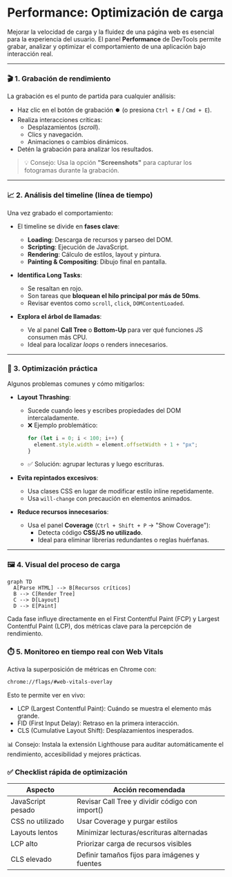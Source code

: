 # Performance: Optimización de carga

Mejorar la velocidad de carga y la fluidez de una página web es esencial para la experiencia del usuario. El panel **Performance** de DevTools permite grabar, analizar y optimizar el comportamiento de una aplicación bajo interacción real.

---

### 🎬 1. **Grabación de rendimiento**

La grabación es el punto de partida para cualquier análisis:

- Haz clic en el botón de grabación ⏺️ (o presiona `Ctrl + E` / `Cmd + E`).
- Realiza interacciones críticas:
  - Desplazamientos (*scroll*).
  - Clics y navegación.
  - Animaciones o cambios dinámicos.
- Detén la grabación para analizar los resultados.

> 💡 Consejo: Usa la opción **"Screenshots"** para capturar los fotogramas durante la grabación.

---

### 📈 2. **Análisis del timeline (línea de tiempo)**

Una vez grabado el comportamiento:

- El timeline se divide en **fases clave**:
  - **Loading**: Descarga de recursos y parseo del DOM.
  - **Scripting**: Ejecución de JavaScript.
  - **Rendering**: Cálculo de estilos, layout y pintura.
  - **Painting & Compositing**: Dibujo final en pantalla.

- **Identifica Long Tasks**:
  - Se resaltan en rojo.
  - Son tareas que **bloquean el hilo principal por más de 50ms**.
  - Revisar eventos como `scroll`, `click`, `DOMContentLoaded`.

- **Explora el árbol de llamadas**:
  - Ve al panel **Call Tree** o **Bottom-Up** para ver qué funciones JS consumen más CPU.
  - Ideal para localizar *loops* o renders innecesarios.

---

### 🧪 3. **Optimización práctica**

Algunos problemas comunes y cómo mitigarlos:

- **Layout Thrashing**:
  - Sucede cuando lees y escribes propiedades del DOM intercaladamente.
  - ❌ Ejemplo problemático:
    ```js
    for (let i = 0; i < 100; i++) {
      element.style.width = element.offsetWidth + 1 + "px";
    }
    ```
  - ✅ Solución: agrupar lecturas y luego escrituras.

- **Evita repintados excesivos**:
  - Usa clases CSS en lugar de modificar estilo inline repetidamente.
  - Usa `will-change` con precaución en elementos animados.

- **Reduce recursos innecesarios**:
  - Usa el panel **Coverage** (`Ctrl + Shift + P` → "Show Coverage"):
    - Detecta código **CSS/JS no utilizado**.
    - Ideal para eliminar librerías redundantes o reglas huérfanas.

---

### 🖼️ 4. **Visual del proceso de carga**

```mermaid
graph TD
  A[Parse HTML] --> B[Recursos críticos]
  B --> C[Render Tree]
  C --> D[Layout]
  D --> E[Paint]
```

Cada fase influye directamente en el First Contentful Paint (FCP) y Largest Contentful Paint (LCP), dos métricas clave para la percepción de rendimiento.

### ⏱️ 5. **Monitoreo en tiempo real con Web Vitals**

Activa la superposición de métricas en Chrome con:

```bash
chrome://flags/#web-vitals-overlay
```

Esto te permite ver en vivo:
- LCP (Largest Contentful Paint): Cuándo se muestra el elemento más grande.
- FID (First Input Delay): Retraso en la primera interacción.
- CLS (Cumulative Layout Shift): Desplazamientos inesperados.

📊 Consejo: Instala la extensión Lighthouse para auditar automáticamente el rendimiento, accesibilidad y mejores prácticas.

### ✅ **Checklist rápida de optimización**

| Aspecto | Acción recomendada |
|---------|-------------------|
| JavaScript pesado | Revisar Call Tree y dividir código con import() |
| CSS no utilizado | Usar Coverage y purgar estilos |
| Layouts lentos | Minimizar lecturas/escrituras alternadas |
| LCP alto | Priorizar carga de recursos visibles |
| CLS elevado | Definir tamaños fijos para imágenes y fuentes |